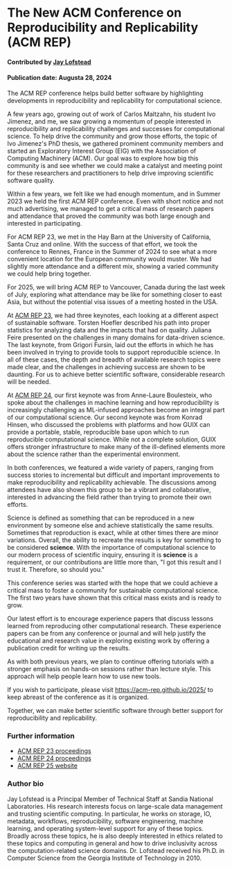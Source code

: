 # The New ACM Conference on Reproducibility and Replicability (ACM REP)

#### Contributed by [Jay Lofstead](https://github.com/gflofst)

#### Publication date: Augusta 28, 2024

The ACM REP conference helps build better software by highlighting developments in reproducibility and replicability for computational science.

A few years ago, growing out of work of Carlos Maltzahn, his student Ivo Jimenez, and me, we saw growing a momentum of people interested in reproducibility and replicability challenges and successes for computational science. To help drive the community and grow those efforts, the topic of Ivo Jimenez's PhD thesis, we gathered prominent community members and started an Exploratory Interest Group (EIG) with the Association of Computing Machinery (ACM). Our goal was to explore how big this community is and see whether we could make a catalyst and meeting point for these researchers and practitioners to help drive improving scientific software quality.

Within a few years, we felt like we had enough momentum, and in Summer 2023 we held the first ACM REP conference. Even with short notice and not much advertising, we managed to get a critical mass of research papers and attendance that proved the community was both large enough and interested in participating.

For ACM REP 23, we met in the Hay Barn at the University of California, Santa Cruz and online. With the success of that effort, we took the conference to Rennes, France in the Summer of 2024 to see what a more convenient location for the European community would muster. We had slightly more attendance and a different mix, showing a varied community we could help bring together.

For 2025, we will bring ACM REP to Vancouver, Canada during the last week of July, exploring what attendance may be like for something closer to east Asia, but without the potential visa issues of a meeting hosted in the USA.

At [ACM REP 23](https://acm-rep.github.io/2023/), we had three keynotes, each looking at a different aspect of sustainable software. Torsten Hoefler described his path into proper statistics for analyzing data and the impacts that had on quality. Juliana Feire presented on the challenges in many domains for data-driven science. The last keynote, from Grigori Fursin, laid out the efforts in which he has been involved in trying to provide tools to support reproducible science. In all of these cases, the depth and breadth of available research topics were made clear, and the challenges in achieving success are shown to be daunting. For us to achieve better scientific software, considerable research will be needed.

At [ACM REP 24](https://acm-rep.github.io/2024/), our first keynote was from Anne-Laure Boulesteix, who spoke about the challenges in machine learning and how reproducibility is increasingly challenging as ML-infused approaches become an integral part of our computational science. Our second keynote was from Konrad Hinsen, who discussed the problems with platforms and how GUIX can provide a portable, stable, reproducible base upon which to run reproducible computational science. While not a complete solution, GUIX offers stronger infrastructure to make many of the ill-defined elements more about the science rather than the experimental environment.

In both conferences, we featured a wide variety of papers, ranging from success stories to incremental but difficult and important improvements to make reproducibility and replicability achievable. The discussions among attendees have also shown this group to be a vibrant and collaborative, interested in advancing the field rather than trying to promote their own efforts.

Science is defined as something that can be reproduced in a new environment by someone else and achieve statistically the same results. Sometimes that reproduction is exact, while at other times there are minor variations. Overall, the ability to recreate the results is key for something to be considered **science**. With the importance of computational science to our modern process of scientific inquiry, ensuring it is **science** is a requirement, or our contributions are little more than, "I got this result and I trust it. Therefore, so should you."

This conference series was started with the hope that we could achieve a critical mass to foster a community for sustainable computational science. The first two years have shown that this critical mass exists and is ready to grow.

Our latest effort is to encourage experience papers that discuss lessons learned from reproducing other computational research. These experience papers can be from any conference or journal and will help justify the educational and research value in exploring existing work by offering a publication credit for writing up the results.

As with both previous years, we plan to continue offering tutorials with a stronger emphasis on hands-on sessions rather than lecture style. This approach will help people learn how to use new tools.

If you wish to participate, please visit https://acm-rep.github.io/2025/ to keep abreast of the conference as it is organized.

Together, we can make better scientific software through better support for reproducibility and replicability.

### Further information

* [ACM REP 23 proceedings](https://dl.acm.org/doi/proceedings/10.1145/3589806)
* [ACM REP 24 proceedings](https://dl.acm.org/doi/proceedings/10.1145/3641525)
* [ACM REP 25 website](https://acm-rep.github.io/2025/)

### Author bio

Jay Lofstead is a Principal Member of Technical Staff at Sandia National Laboratories. His research interests focus on large-scale data management and trusting scientific computing. In particular, he works on storage, IO, metadata, workflows, reproducibility, software engineering, machine learning, and operating system-level support for any of these topics. Broadly across these topics, he is also deeply interested in ethics related to these topics and computing in general and how to drive inclusivity across the computation-related science domains. Dr. Lofstead received his Ph.D. in Computer Science from the Georgia Institute of Technology in 2010.

<!---
Publish: yes
Track: community
Topics: conferences and workshops, reproducibility
--->
